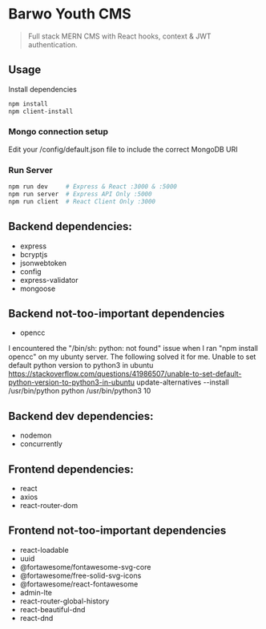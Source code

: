 # Barwo Youth CMS

> Full stack MERN CMS with React hooks, context & JWT authentication.

## Usage

Install dependencies

```bash
npm install
npm client-install
```


### Mongo connection setup

Edit your /config/default.json file to include the correct MongoDB URI


### Run Server

```bash
npm run dev     # Express & React :3000 & :5000
npm run server  # Express API Only :5000
npm run client  # React Client Only :3000
```


## Backend dependencies:
* express
* bcryptjs
* jsonwebtoken
* config
* express-validator
* mongoose

## Backend not-too-important dependencies
* opencc

I encountered the "/bin/sh: python: not found" issue when I ran "npm install opencc" on my ubunty server. The following solved it for me.
Unable to set default python version to python3 in ubuntu
https://stackoverflow.com/questions/41986507/unable-to-set-default-python-version-to-python3-in-ubuntu
update-alternatives --install /usr/bin/python python /usr/bin/python3 10

## Backend dev dependencies:
* nodemon
* concurrently

## Frontend dependencies:
* react
* axios
* react-router-dom

## Frontend not-too-important dependencies
* react-loadable
* uuid
* @fortawesome/fontawesome-svg-core
* @fortawesome/free-solid-svg-icons
* @fortawesome/react-fontawesome
* admin-lte
* react-router-global-history
* react-beautiful-dnd
* react-dnd
